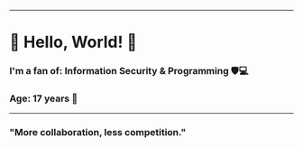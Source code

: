 

---

# 🌟 Hello, World! 🌟

### I'm a fan of: Information Security & Programming 🛡️💻
### Age: 17 years  🎉

---

### "More collaboration, less competition." 

